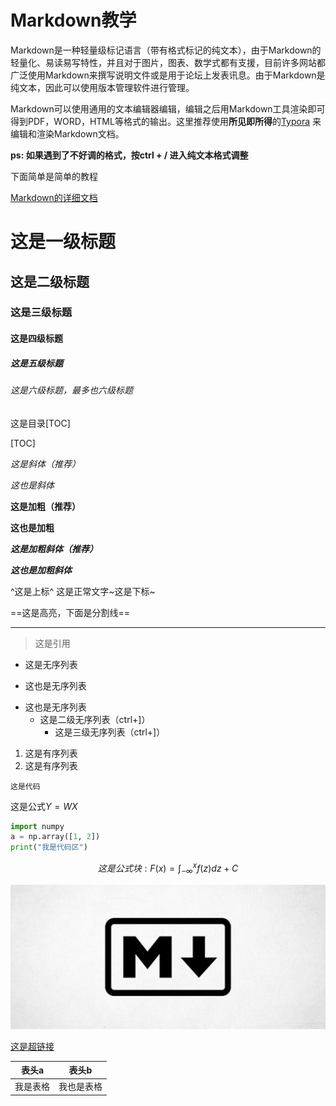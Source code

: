 # Markdown教学

Markdown是一种轻量级标记语言（带有格式标记的纯文本），由于Markdown的轻量化、易读易写特性，并且对于图片，图表、数学式都有支援，目前许多网站都广泛使用Markdown来撰写说明文件或是用于论坛上发表讯息。由于Markdown是纯文本，因此可以使用版本管理软件进行管理。

Markdown可以使用通用的文本编辑器编辑，编辑之后用Markdown工具渲染即可得到PDF，WORD，HTML等格式的输出。这里推荐使用**所见即所得**的[Typora](https://typora.io/) 来编辑和渲染Markdown文档。

**ps: 如果遇到了不好调的格式，按ctrl + / 进入纯文本格式调整**

下面简单是简单的教程

[Markdown的详细文档](https://support.typora.io/Markdown-Reference/)

# 这是一级标题

## 这是二级标题

### 这是三级标题

#### 这是四级标题

##### 这是五级标题

###### 这是六级标题，最多也六级标题

这是目录[TOC]

[TOC]

*这是斜体（推荐）*

_这也是斜体_

**这是加粗（推荐）**

__这也是加粗__

***这是加粗斜体（推荐）***

___这也是加粗斜体___

<!--这是注释-->

^这是上标^ 这是正常文字~这是下标~

==这是高亮，下面是分割线==

___

> 这是引用

- 这是无序列表

+ 这也是无序列表

* 这也是无序列表
  * 这是二级无序列表（ctrl+]）
    * 这是三级无序列表（ctrl+]）

1. 这是有序列表
2. 这是有序列表

`这是代码`

这是公式$Y=WX$

```python
import numpy
a = np.array([1, 2])
print("我是代码区")
```

$$
这是公式块:F(x)=\int_{-\infty}^{x}f(z)dz+C
$$

![这是图片](figs/u=4208678024,1787787159&fm=253&fmt=auto&app=120&f=JPEG.jpeg)

[这是超链接](http://www.emvdy.com)

| 表头a    | 表头b      |
| -------- | ---------- |
| 我是表格 | 我也是表格 |

